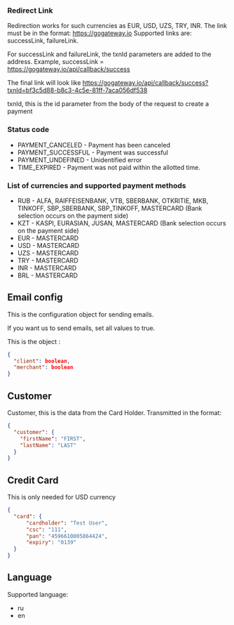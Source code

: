 ### Redirect Link
Redirection works for such currencies as EUR, USD, UZS, TRY, INR.
The link must be in the format: https://gogateway.io
Supported links are: successLink, failureLink.

For successLink and failureLink, the txnId parameters are added to the address.
Example, successLink = https://gogateway.io/api/callback/success

The final link will look like https://gogateway.io/api/callback/success?txnId=bf3c5d88-b8c3-4c5e-81ff-7aca056df538

txnId, this is the id parameter from the body of the request to create a payment

### Status code
- PAYMENT_CANCELED - Payment has been canceled
- PAYMENT_SUCCESSFUL - Payment was successful
- PAYMENT_UNDEFINED - Unidentified error
- TIME_EXPIRED - Payment was not paid within the allotted time.

### List of currencies and supported payment methods
* RUB - ALFA, RAIFFEISENBANK, VTB, SBERBANK, OTKRITIE, MKB, TINKOFF, SBP_SBERBANK, SBP_TINKOFF, MASTERCARD (Bank selection occurs on the payment side)
* KZT - KASPI, EURASIAN, JUSAN, MASTERCARD (Bank selection occurs on the payment side)
* EUR - MASTERCARD
* USD - MASTERCARD
* UZS - MASTERCARD
* TRY - MASTERCARD
* INR - MASTERCARD
* BRL - MASTERCARD

## Email config
This is the configuration object for sending emails.

If you want us to send emails, set all values to true.

This is the object :
```json
{
  "client": boolean,
  "merchant": boolean
}
```

## Customer
Customer, this is the data from the Card Holder.
Transmitted in the format:
```json
{
  "customer": {
    "firstName": "FIRST",
    "lastName": "LAST"
  }
}
```

## Credit Card
This is only needed for USD currency

```json
{
  "card": {
      "cardholder": "Test User",
      "csc": "111",
      "pan": "4596610005864424",
      "expiry": "0139"
  } 
}
```

## Language
Supported language:
* ru
* en
